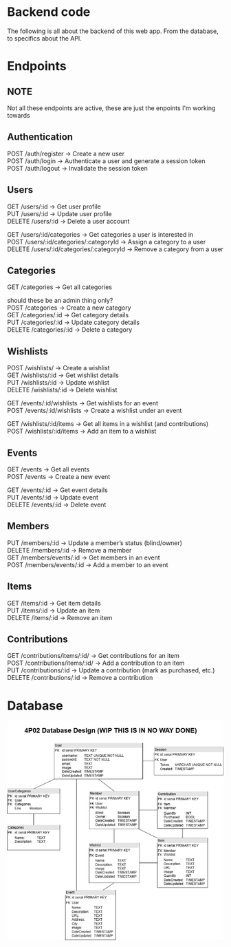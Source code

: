 # Backend code

The following is all about the backend of this web app. From the database, to specifics about the API.

# Endpoints

## NOTE 
Not all these endpoints are active, these are just the enpoints I'm working towards  

## Authentication
POST /auth/register → Create a new user  
POST /auth/login → Authenticate a user and generate a session token  
POST /auth/logout → Invalidate the session token  

## Users
GET /users/:id → Get user profile  
PUT /users/:id → Update user profile  
DELETE /users/:id → Delete a user account  

GET /users/:id/categories → Get categories a user is interested in  
POST /users/:id/categories/:categoryId → Assign a category to a user  
DELETE /users/:id/categories/:categoryId → Remove a category from a user  

## Categories
GET /categories → Get all categories

should these be an admin thing only?  
POST /categories → Create a new category  
GET /categories/:id → Get category details  
PUT /categories/:id → Update category details   
DELETE /categories/:id → Delete a category  

## Wishlists
POST /wishlists/ → Create a wishlist  
GET /wishlists/:id → Get wishlist details  
PUT /wishlists/:id → Update wishlist  
DELETE /wishlists/:id → Delete wishlist  

GET /events/:id/wishlists → Get wishlists for an event  
POST /events/:id/wishlists → Create a wishlist under an event

GET /wishlists/:id/items → Get all items in a wishlist (and contributions) 
POST /wishlists/:id/items → Add an item to a wishlist  

##  Events
GET /events → Get all events  
POST /events → Create a new event  

GET /events/:id → Get event details  
PUT /events/:id → Update event  
DELETE /events/:id → Delete event  

## Members

PUT /members/:id → Update a member’s status (blind/owner)  
DELETE /members/:id → Remove a member  
GET /members/events/:id → Get members in an event  
POST /members/events/:id → Add a member to an event  


## Items

GET /items/:id → Get item details  
PUT /items/:id → Update an item  
DELETE /items/:id → Remove an item  

## Contributions

GET /contributions/items/:id/ → Get contributions for an item  
POST /contributions/items/:id/ → Add a contribution to an item  
PUT /contributions/:id → Update a contribution (mark as purchased, etc.)  
DELETE /contributions/:id → Remove a contribution  

# Database

![Screenshot of database UML.](4P02-Database-UML.png)

